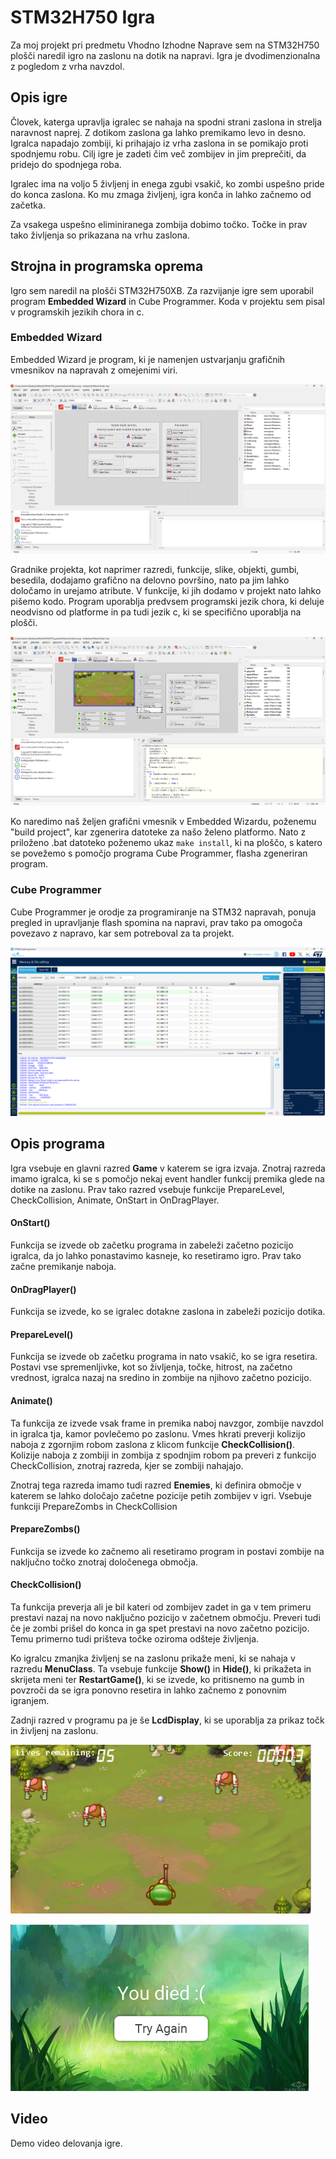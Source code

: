 # STM32H750 Igra
Za moj projekt pri predmetu Vhodno Izhodne Naprave sem na STM32H750 plošči naredil igro na zaslonu na dotik na napravi. Igra je dvodimenzionalna z pogledom z vrha navzdol.

## Opis igre

Človek, katerga upravlja igralec se nahaja na spodni strani zaslona in strelja naravnost naprej. Z dotikom zaslona ga lahko premikamo levo in desno.
Igralca napadajo zombiji, ki prihajajo iz vrha zaslona in se pomikajo proti spodnjemu robu.
Cilj igre je zadeti čim več zombijev in jim preprečiti, da pridejo do spodnjega roba.

Igralec ima na voljo 5 življenj in enega zgubi vsakič, ko zombi uspešno pride do konca zaslona.
Ko mu zmaga življenj, igra konča in lahko začnemo od začetka.

Za vsakega uspešno eliminiranega zombija dobimo točko. Točke in prav tako življenja so prikazana na vrhu zaslona.

## Strojna in programska oprema

Igro sem naredil na plošči STM32H750XB. Za razvijanje igre sem uporabil program **Embedded Wizard** in Cube Programmer. Koda v projektu sem pisal v programskih jezikih chora in c.

### Embedded Wizard

Embedded Wizard je program, ki je namenjen ustvarjanju grafičnih vmesnikov na napravah z omejenimi viri. 

![izgled programa ew](Images/image.png)

Gradnike projekta, kot naprimer razredi, funkcije, slike, objekti, gumbi, besedila, dodajamo grafično na delovno površino, nato pa jim lahko določamo in urejamo atribute. V funkcije, ki jih dodamo v projekt nato lahko pišemo kodo. Program uporablja predvsem programski jezik chora, ki deluje neodvisno od platforme in pa tudi jezik c, ki se specifično uporablja na plošči.

![igra v embedded wizardu](Images/image-1.png)

Ko naredimo naš željen grafični vmesnik v Embedded Wizardu, poženemu "build project", kar zgenerira datoteke za našo želeno platformo. Nato z priloženo .bat datoteko poženemo ukaz `make install`, ki na ploščo, s katero se povežemo s pomočjo programa Cube Programmer, flasha zgeneriran program.

### Cube Programmer

Cube Programmer je orodje za programiranje na STM32 napravah, ponuja pregled in upravljanje flash spomina na napravi, prav tako pa omogoča povezavo z napravo, kar sem potreboval za ta projekt.

![Cube Programmer](Images/image-2.png)

## Opis programa

Igra vsebuje en glavni razred **Game** v katerem se igra izvaja. Znotraj razreda imamo igralca, ki se s pomočjo nekaj event handler funkcij premika glede na dotike na zaslonu.
Prav tako razred vsebuje funkcije PrepareLevel, CheckCollision, Animate, OnStart in OnDragPlayer.

#### OnStart()

Funkcija se izvede ob začetku programa in zabeleži začetno pozicijo igralca, da jo lahko ponastavimo kasneje, ko resetiramo igro.
Prav tako začne premikanje naboja.

#### OnDragPlayer()

Funkcija se izvede, ko se igralec dotakne zaslona in zabeleži pozicijo dotika.

#### PrepareLevel()

Funkcija se izvede ob začetku programa in nato vsakič, ko se igra resetira. Postavi vse spremenljivke, kot so življenja, točke, hitrost, na začetno vrednost, igralca nazaj na sredino in zombije na njihovo začetno pozicijo.

#### Animate()

Ta funkcija ze izvede vsak frame in premika naboj navzgor, zombije navzdol in igralca tja, kamor povlečemo po zaslonu. Vmes hkrati preverji kolizijo naboja z zgornjim robom zaslona z klicom funkcije **CheckCollision()**. Kolizije naboja z zombiji in zombija z spodnjim robom pa preveri z funkcijo CheckCollision, znotraj razreda, kjer se zombiji nahajajo.

Znotraj tega razreda imamo tudi razred **Enemies**, ki definira območje v katerem se lahko določajo začetne pozicije petih zombijev v igri. Vsebuje funkciji PrepareZombs in CheckCollision

#### PrepareZombs()

Funkcija se izvede ko začnemo ali resetiramo program in postavi zombije na naključno točko znotraj določenega območja.

#### CheckCollision()

Ta funkcija preverja ali je bil kateri od zombijev zadet in ga v tem primeru prestavi nazaj na novo naključno pozicijo v začetnem območju. Preveri tudi če je zombi prišel do konca in ga spet prestavi na novo začetno pozicijo. Temu primerno tudi prišteva točke oziroma odšteje življenja.

Ko igralcu zmanjka življenj se na zaslonu prikaže meni, ki se nahaja v razredu **MenuClass**.
Ta vsebuje funkcije **Show()** in **Hide()**, ki prikažeta in skrijeta meni ter **RestartGame()**, ki se izvede, ko pritisnemo na gumb in povzroči da se igra ponovno resetira in lahko začnemo z ponovnim igranjem.

Zadnji razred v programu pa je še **LcdDisplay**, ki se uporablja za prikaz točk in življenj na zaslonu.

![končni izgled igre](Images/image-3.png)

![meni, ki se pokaže ko izgubiš](Images/image-4.png)

## Video

Demo video delovanja igre.


